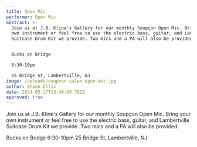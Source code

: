 ```yaml
---
title: Open Mic
performer: Open Mic
abstract: >-
  Join us at J.B. Kline's Gallery for our monthly Soupçon Open Mic. Bring your
  own instrument or feel free to use the electric bass, guitar, and Lambertville
  Suitcase Drum Kit we provide. Two mics and a PA will also be provided.


  Bucks on Bridge 

  6:30-10pm

  25 Bridge St, Lambertville, NJ
image: /uploads/soupcon-salon-open-mic.jpg
author: Shaun Ellis
date: 2024-05-17T13:40:09.762Z
approved: true
---
```

Join us at J.B. Kline's Gallery for our monthly Soupçon Open Mic. Bring your own instrument or feel free to use the electric bass, guitar, and Lambertville Suitcase Drum Kit we provide. Two mics and a PA will also be provided.

Bucks on Bridge 
6:30-10pm
25 Bridge St, Lambertville, NJ